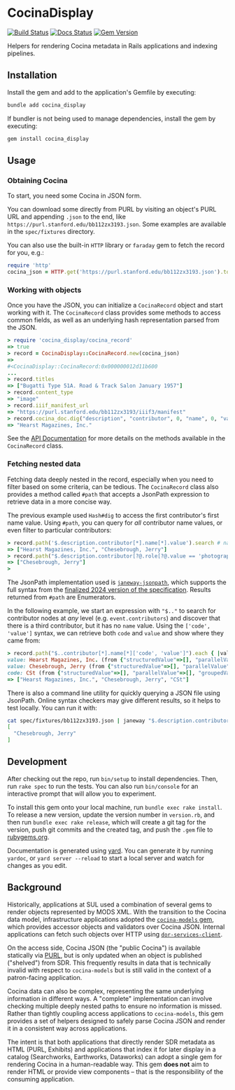 # CocinaDisplay

[![Build Status](https://github.com/sul-dlss/cocina_display/workflows/CI/badge.svg)](https://github.com/sul-dlss/cocina_display/actions)
[![Docs Status](https://github.com/sul-dlss/cocina_display/actions/workflows/docs.yml/badge.svg)](https://github.com/sul-dlss/cocina_display/actions/workflows/docs.yml)
[![Gem Version](https://badge.fury.io/rb/cocina_display.svg)](https://badge.fury.io/rb/cocina_display)

Helpers for rendering Cocina metadata in Rails applications and indexing pipelines.

## Installation

Install the gem and add to the application's Gemfile by executing:

```bash
bundle add cocina_display
```

If bundler is not being used to manage dependencies, install the gem by executing:

```bash
gem install cocina_display
```

## Usage

### Obtaining Cocina

To start, you need some Cocina in JSON form. 

You can download some directly from PURL by visiting an object's PURL URL and appending `.json` to the end, like `https://purl.stanford.edu/bb112zx3193.json`. Some examples are available in the `spec/fixtures` directory.

You can also use the built-in `HTTP` library or `faraday` gem to fetch the record for you, e.g.:

```ruby
require 'http'
cocina_json = HTTP.get('https://purl.stanford.edu/bb112zx3193.json').to_s
```

### Working with objects

Once you have the JSON, you can initialize a `CocinaRecord` object and start working with it. The `CocinaRecord` class provides some methods to access common fields, as well as an underlying hash representation parsed from the JSON.

```ruby
> require 'cocina_display/cocina_record'
=> true
> record = CocinaDisplay::CocinaRecord.new(cocina_json)
=>
#<CocinaDisplay::CocinaRecord:0x000000012d11b600
...
> record.titles
=> ["Bugatti Type 51A. Road & Track Salon January 1957"]
> record.content_type
=> "image"
> record.iiif_manifest_url 
=> "https://purl.stanford.edu/bb112zx3193/iiif3/manifest"
> record.cocina_doc.dig("description", "contributor", 0, "name", 0, "value")  # access the hash representation
=> "Hearst Magazines, Inc."
```

See the [API Documentation](https://sul-dlss.github.io/cocina_display/CocinaDisplay/CocinaRecord.html) for more details on the methods available in the `CocinaRecord` class.

### Fetching nested data

Fetching data deeply nested in the record, especially when you need to filter based on some criteria, can be tedious. The `CocinaRecord` class also provides a method called `#path` that accepts a JsonPath expression to retrieve data in a more concise way.

The previous example used `Hash#dig` to access the first contributor's first name value. Using `#path`, you can query for _all_ contributor name values, or even filter to particular contributors:

```ruby
> record.path('$.description.contributor[*].name[*].value').search # name values for all contributors in description
=> ["Hearst Magazines, Inc.", "Chesebrough, Jerry"]
> record.path("$.description.contributor[?@.role[?@.value == 'photographer']].name[*].value").search # only contributors with a role with value "photographer"
=> ["Chesebrough, Jerry"]
> 
```

The JsonPath implementation used is [`janeway-jsonpath`](https://www.rubydoc.info/gems/janeway-jsonpath/0.6.0/file/README.md), which supports the full syntax from the [finalized 2024 version of the specification](https://www.rfc-editor.org/rfc/rfc9535.html). Results returned from `#path` are Enumerators.

In the following example, we start an expression with `"$.."` to search for contributor nodes at _any_ level (e.g. `event.contributors`) and discover that there is a third contributor, but it has no `name` value. Using the `['code', 'value']` syntax, we can retrieve both `code` and `value` and show where they came from:

```ruby
> record.path("$..contributor[*].name[*]['code', 'value']").each { |value, node, key| puts "#{key}: #{value} (from #{node})" }
value: Hearst Magazines, Inc. (from {"structuredValue"=>[], "parallelValue"=>[], "groupedValue"=>[], "value"=>"Hearst Magazines, Inc.", "uri"=>"http://id.loc.gov/authorities/names/n2015050736", "identifier"=>[], "source"=>{"code"=>"naf", "uri"=>"http://id.loc.gov/authorities/names/", "note"=>[]}, "note"=>[], "appliesTo"=>[]})
value: Chesebrough, Jerry (from {"structuredValue"=>[], "parallelValue"=>[], "groupedValue"=>[], "value"=>"Chesebrough, Jerry", "identifier"=>[], "note"=>[], "appliesTo"=>[]})
code: CSt (from {"structuredValue"=>[], "parallelValue"=>[], "groupedValue"=>[], "code"=>"CSt", "uri"=>"http://id.loc.gov/vocabulary/organizations/cst", "identifier"=>[], "source"=>{"code"=>"marcorg", "uri"=>"http://id.loc.gov/vocabulary/organizations", "note"=>[]}, "note"=>[], "appliesTo"=>[]})
=> ["Hearst Magazines, Inc.", "Chesebrough, Jerry", "CSt"]
```

There is also a command line utility for quickly querying a JSON file using JsonPath. Online syntax checkers may give different results, so it helps to test locally. You can run it with:

```bash
cat spec/fixtures/bb112zx3193.json | janeway "$.description.contributor[?@.role[?@.value == 'photographer']].name[*].value"
[
  "Chesebrough, Jerry"
]
```

## Development

After checking out the repo, run `bin/setup` to install dependencies. Then, run `rake spec` to run the tests. You can also run `bin/console` for an interactive prompt that will allow you to experiment.

To install this gem onto your local machine, run `bundle exec rake install`. To release a new version, update the version number in `version.rb`, and then run `bundle exec rake release`, which will create a git tag for the version, push git commits and the created tag, and push the `.gem` file to [rubygems.org](https://rubygems.org).

Documentation is generated using [yard](https://yardoc.org). You can generate it by running `yardoc`, or `yard server --reload` to start a local server and watch for changes as you edit.

## Background

Historically, applications at SUL used a combination of several gems to render objects represented by MODS XML. With the transition to the Cocina data model, infrastructure applications adopted the [`cocina-models` gem](https://github.com/sul-dlss/cocina-models), which provides accessor objects and validators over Cocina JSON. Internal applications can fetch such objects over HTTP using [`dor-services-client`](https://github.com/sul-dlss/dor-services-client).

On the access side, Cocina JSON (the "public Cocina") is available statically via [PURL](https://purl.stanford.edu), but is only updated when an object is published ("shelved") from SDR. This frequently results in data that is technically invalid with respect to `cocina-models` but is still valid in the context of a patron-facing application.

Cocina data can also be complex, representing the same underlying information in different ways. A "complete" implementation can involve checking multiple deeply nested paths to ensure no information is missed. Rather than tightly coupling access applications to `cocina-models`, this gem provides a set of helpers designed to safely parse Cocina JSON and render it in a consistent way across applications.

The intent is that both applications that directly render SDR metadata as HTML (PURL, Exhibits) and applications that index it for later display in a catalog (Searchworks, Earthworks, Dataworks) can adopt a single gem for rendering Cocina in a human-readable way. This gem **does not** aim to render HTML or provide view components – that is the responsibility of the consuming application.
